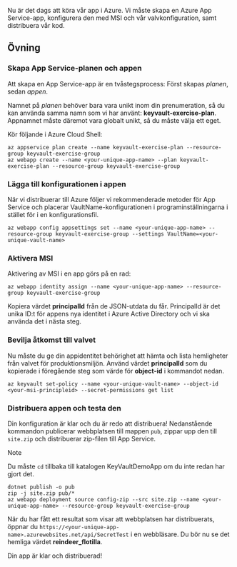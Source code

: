 Nu är det dags att köra vår app i Azure. Vi måste skapa en Azure App Service-app, konfigurera den med MSI och vår valvkonfiguration, samt distribuera vår kod.

## <a name="exercise"></a>Övning

### <a name="create-the-app-service-plan-and-app"></a>Skapa App Service-planen och appen

Att skapa en App Service-app är en tvåstegsprocess: Först skapas *planen*, sedan *appen*.

Namnet på *planen* behöver bara vara unikt inom din prenumeration, så du kan använda samma namn som vi har använt: **keyvault-exercise-plan**. Appnamnet måste däremot vara globalt unikt, så du måste välja ett eget.

Kör följande i Azure Cloud Shell:

```azurecli
az appservice plan create --name keyvault-exercise-plan --resource-group keyvault-exercise-group
az webapp create --name <your-unique-app-name> --plan keyvault-exercise-plan --resource-group keyvault-exercise-group
```

### <a name="add-configuration-to-the-app"></a>Lägga till konfigurationen i appen

När vi distribuerar till Azure följer vi rekommenderade metoder för App Service och placerar VaultName-konfigurationen i programinställningarna i stället för i en konfigurationsfil.

```azurecli
az webapp config appsettings set --name <your-unique-app-name> --resource-group keyvault-exercise-group --settings VaultName=<your-unique-vault-name>
```

### <a name="enable-msi"></a>Aktivera MSI

Aktivering av MSI i en app görs på en rad:

```azurecli
az webapp identity assign --name <your-unique-app-name> --resource-group keyvault-exercise-group
```

Kopiera värdet **principalId** från de JSON-utdata du får. PrincipalId är det unika ID:t för appens nya identitet i Azure Active Directory och vi ska använda det i nästa steg.

### <a name="grant-access-to-the-vault"></a>Bevilja åtkomst till valvet

Nu måste du ge din appidentitet behörighet att hämta och lista hemligheter från valvet för produktionsmiljön. Använd värdet **principalId** som du kopierade i föregående steg som värde för **object-id** i kommandot nedan.

```azurecli
az keyvault set-policy --name <your-unique-vault-name> --object-id <your-msi-principleid> --secret-permissions get list
```

### <a name="deploy-the-app-and-try-it-out"></a>Distribuera appen och testa den

Din konfiguration är klar och du är redo att distribuera! Nedanstående kommandon publicerar webbplatsen till mappen `pub`, zippar upp den till `site.zip` och distribuerar zip-filen till App Service.

> [!NOTE]
> Du måste `cd` tillbaka till katalogen KeyVaultDemoApp om du inte redan har gjort det.

```azurecli
dotnet publish -o pub
zip -j site.zip pub/*
az webapp deployment source config-zip --src site.zip --name <your-unique-app-name> --resource-group keyvault-exercise-group
```

När du har fått ett resultat som visar att webbplatsen har distribuerats, öppnar du `https://<your-unique-app-name>.azurewebsites.net/api/SecretTest` i en webbläsare. Du bör nu se det hemliga värdet **reindeer_flotilla**.

Din app är klar och distribuerad!